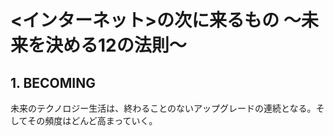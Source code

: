 # <インターネット>の次に来るもの ～未来を決める12の法則～

## 1. BECOMING
未来のテクノロジー生活は、終わることのないアップグレードの連続となる。そしてその頻度はどんど高まっていく。
